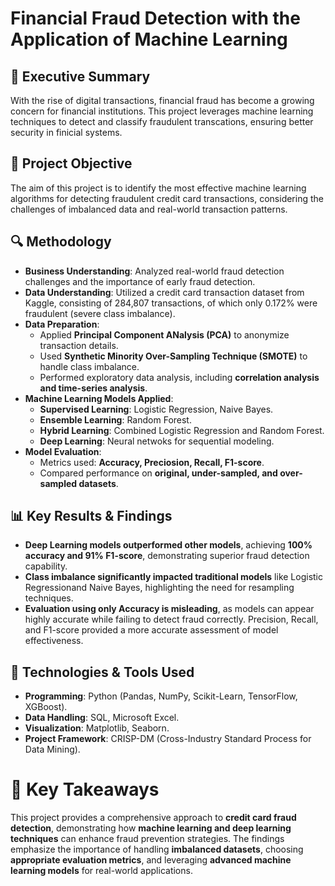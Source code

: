 # Financial Fraud Detection with the Application of Machine Learning

## 📌 Executive Summary
With the rise of digital transactions, financial fraud has become a growing concern for financial institutions. This project leverages machine learning techniques to detect and classify fraudulent transcations, ensuring better security in finicial systems. 

## 🎯 Project Objective
The aim of this project is to identify the most effective machine learning algorithms for detecting fraudulent credit card transactions, considering the challenges of imbalanced data and real-world transaction patterns.

## 🔍 Methodology
- **Business Understanding**: Analyzed real-world fraud detection challenges and the importance of early fraud detection.
- **Data Understanding**: Utilized a credit card transaction dataset from Kaggle, consisting of 284,807 transactions, of which only 0.172% were fraudulent (severe class imbalance).
- **Data Preparation**:
  - Applied **Principal Component ANalysis (PCA)** to anonymize transaction details.
  - Used **Synthetic Minority Over-Sampling Technique (SMOTE)** to handle class imbalance.
  - Performed exploratory data analysis, including **correlation analysis and time-series analysis**.
- **Machine Learning Models Applied**:
  - **Supervised Learning**: Logistic Regression, Naive Bayes.
  - **Ensemble Learning**: Random Forest.
  - **Hybrid Learning**: Combined Logistic Regression and Random Forest.
  - **Deep Learning**: Neural netwoks for sequential modeling.
- **Model Evaluation**:
  - Metrics used: **Accuracy, Preciosion, Recall, F1-score**.
  - Compared performance on **original, under-sampled, and over-sampled datasets**.

## 📊 Key Results & Findings
- **Deep Learning models outperformed other models**, achieving **100% accuracy and 91% F1-score**, demonstrating superior fraud detection capability.
- **Class imbalance significantly impacted traditional models** like Logistic Regressionand Naive Bayes, highlighting the need for resampling techniques.
- **Evaluation using only Accuracy is misleading**, as models can appear highly accurate while failing to detect fraud correctly. Precision, Recall, and F1-score provided a more accurate assessment of model effectiveness.

## 🚀 Technologies & Tools Used
- **Programming**: Python (Pandas, NumPy, Scikit-Learn, TensorFlow, XGBoost).
- **Data Handling**: SQL, Microsoft Excel.
- **Visualization**: Matplotlib, Seaborn.
- **Project Framework**: CRISP-DM (Cross-Industry Standard Process for Data Mining).

# 📌 Key Takeaways
This project provides a comprehensive approach to **credit card fraud detection**, demonstrating how **machine learning and deep learning techniques** can enhance fraud prevention strategies. The findings emphasize the importance of handling **imbalanced datasets**, choosing **appropriate evaluation metrics**, and leveraging **advanced machine learning models** for real-world applications.
